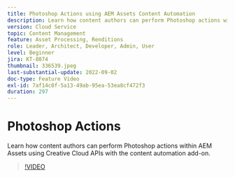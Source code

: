 ```yaml
---
title: Photoshop Actions using AEM Assets Content Automation
description: Learn how content authors can perform Photoshop actions within AEM Assets using Creative Cloud APIs with the content automation add-on.
version: Cloud Service
topic: Content Management
feature: Asset Processing, Renditions
role: Leader, Architect, Developer, Admin, User
level: Beginner
jira: KT-8074
thumbnail: 336539.jpeg
last-substantial-update: 2022-09-02
doc-type: Feature Video
exl-id: 7af14c0f-5a13-49ab-95ea-53ea8cf472f3
duration: 297
---
```

# Photoshop Actions

Learn how content authors can perform Photoshop actions within AEM Assets using Creative Cloud APIs with the content automation add-on.

>[!VIDEO](https://video.tv.adobe.com/v/336539?quality=12&learn=on)

